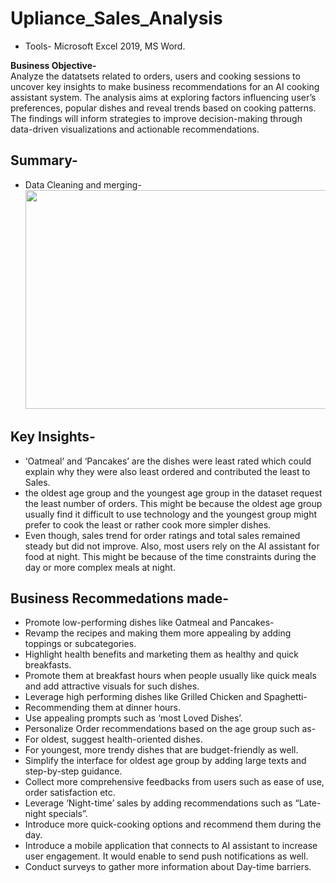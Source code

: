 # Upliance_Sales_Analysis
* Tools- Microsoft Excel 2019, MS Word.</br>
<p><b>Business Objective-</b> </br>
Analyze the datatsets related to orders, users and cooking sessions to uncover key insights to make business recommendations for an AI cooking assistant system. The analysis aims at exploring factors influencing user’s preferences, popular dishes and reveal trends based on cooking patterns. The findings will inform strategies to improve decision-making through data-driven visualizations and actionable recommendations.</p>

## Summary-
* Data Cleaning and merging-</br>
  <img src= "https://github.com/user-attachments/assets/18d63069-4d28-4bd9-9df9-82dbdc183ad6" width=600 height= 350>

## Key Insights- 
* ‘Oatmeal’ and ‘Pancakes’ are the dishes were least rated which could explain why they were also least ordered and contributed the least to Sales.</BR>
* the oldest age group and the youngest age group in the dataset request the least number of orders. This might be because the oldest age group usually find it difficult to use technology and the youngest group might prefer to cook the least or rather cook more simpler dishes.</br>
* Even though, sales trend for order ratings and total sales remained steady but did not improve. Also, most users rely on the AI assistant for food at night. This might be because of the time constraints during the day or more complex meals at night. </br>

## Business Recommedations made-
* Promote low-performing dishes like Oatmeal and Pancakes-
* Revamp the recipes and making them more appealing by adding toppings or subcategories.
* Highlight health benefits and marketing them as healthy and quick breakfasts.
* Promote them at breakfast hours when people usually like quick meals and add attractive visuals for such dishes.
* Leverage high performing dishes like Grilled Chicken and Spaghetti-
* Recommending them at dinner hours.
* Use appealing prompts such as ‘most Loved Dishes’.
* Personalize Order recommendations based on the age group such as-
* For oldest, suggest health-oriented dishes.
* For youngest, more trendy dishes that are budget-friendly as well.
* Simplify the interface for oldest age group by adding large texts and step-by-step guidance.
* Collect more comprehensive feedbacks from users such as ease of use, order satisfaction etc.
* Leverage ‘Night-time’ sales by adding recommendations such as “Late-night specials”.
* Introduce more quick-cooking options and recommend them during the day.
* Introduce a mobile application that connects to AI assistant to increase user engagement. It would enable to send push notifications as well.
* Conduct surveys to gather more information about Day-time barriers.


